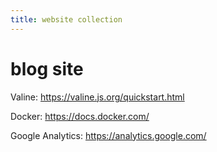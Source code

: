 ```yaml
---
title: website collection
---
```


# blog site

Valine: https://valine.js.org/quickstart.html

Docker: https://docs.docker.com/

Google Analytics: https://analytics.google.com/